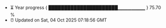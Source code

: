 - ⏳ Year progress { ██████████████████████▁▁▁▁▁▁▁▁ } 75.70 %
- ⏰ Updated on Sat, 04 Oct 2025 07:18:56 GMT


